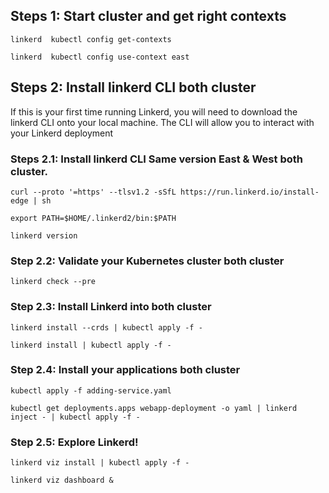 
##  Steps 1: Start cluster and get right contexts

`linkerd  kubectl config get-contexts`

`linkerd  kubectl config use-context east`

## Steps 2: Install linkerd CLI both cluster
If this is your first time running Linkerd, you will need to download the linkerd CLI onto your local machine. The CLI will allow you to interact with your Linkerd deployment

### Steps 2.1: Install linkerd CLI Same version East & West both cluster.

`curl --proto '=https' --tlsv1.2 -sSfL https://run.linkerd.io/install-edge | sh`

`export PATH=$HOME/.linkerd2/bin:$PATH`

`linkerd version`

### Step 2.2: Validate your Kubernetes cluster both cluster

`linkerd check --pre`

### Step 2.3: Install Linkerd into both cluster

`linkerd install --crds | kubectl apply -f -`

`linkerd install | kubectl apply -f -`

### Step 2.4: Install your applications both cluster

`kubectl apply -f adding-service.yaml`

`kubectl get deployments.apps webapp-deployment -o yaml | linkerd inject - | kubectl apply -f -`

### Step 2.5: Explore Linkerd!

`linkerd viz install | kubectl apply -f -`

`linkerd viz dashboard &`

